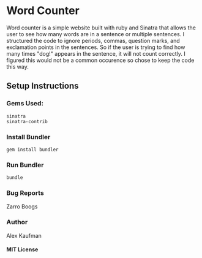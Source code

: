 # Word Counter

Word counter is a simple website built with ruby and Sinatra that allows
the user to see how many words are in a sentence or multiple sentences.  I
structured the code to ignore periods, commas, question marks, and exclamation
points in the sentences.  So if the user is trying to find how many times
"dog!" appears in the sentence, it will not count correctly.  I figured this
would not be a common occurence so chose to keep the code this way.

## Setup Instructions

### Gems Used:
```
sinatra
sinatra-contrib
```
### Install Bundler
```
gem install bundler
```
### Run Bundler
```
bundle
```
### Bug Reports
Zarro Boogs
### Author
Alex Kaufman
#### MIT License
